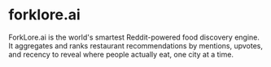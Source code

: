 # forklore.ai
ForkLore.ai is the world's smartest Reddit-powered food discovery engine. It aggregates and ranks restaurant recommendations by mentions, upvotes, and recency to reveal where people actually eat, one city at a time.
